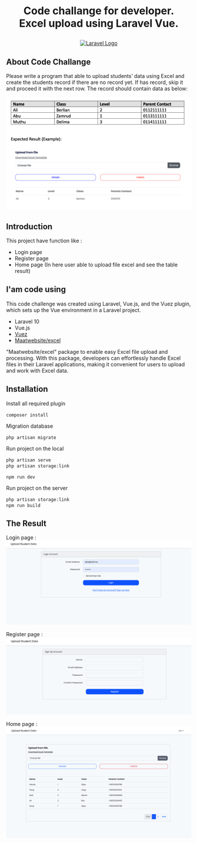 # <p align="center">Code challange for developer. <br>Excel upload using Laravel Vue.</p>


<p align="center"><a href="https://laravel.com" target="_blank"><img src="https://raw.githubusercontent.com/laravel/art/master/logo-lockup/5%20SVG/2%20CMYK/1%20Full%20Color/laravel-logolockup-cmyk-red.svg" width="400" alt="Laravel Logo"></a></p>

## About Code Challange

Please write a program that able to upload students’ data using Excel and create the students record if there are no record yet. If has record, skip it and proceed it with the next row.
The record should contain data as below:

<p align="center"><img src="https://github.com/arr2504/excel-upload/blob/main/storage/app/public/printscreen-code-challange.png?raw=true"></p>

## Introduction

This project have function like :

- Login page
- Register page
- Home page (In here user able to upload file excel and see the table result)

## I'am code using

This code challenge was created using Laravel, Vue.js, and the Vuez plugin, which sets up the Vue environment in a Laravel project.

- Laravel 10
- Vue.js
- <a href="https://github.com/arr2504/vuez">Vuez</a>
- <a href="https://github.com/SpartnerNL/Laravel-Excel">Maatwebsite/excel</a>

"Maatwebsite/excel" package to enable easy Excel file upload and processing. With this package, developers can effortlessly handle Excel files in their Laravel applications, making it convenient for users to upload and work with Excel data.


## Installation

Install all required plugin

```
composer install
```

Migration database

```
php artisan migrate
```

Run project on the local
```
php artisan serve
php artisan storage:link
```
```
npm run dev 
```

Run project on the server
```
php artisan storage:link
npm run build 
```

## The Result

Login page : 
<img src="https://github.com/arr2504/excel-upload/blob/main/storage/app/public/login.png?raw=true">

Register page : 
<img src="https://github.com/arr2504/excel-upload/blob/main/storage/app/public/register.png?raw=true">

Home page : 
<img src="https://github.com/arr2504/excel-upload/blob/main/storage/app/public/home.png?raw=true">


